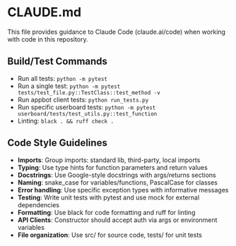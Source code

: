 # CLAUDE.md

This file provides guidance to Claude Code (claude.ai/code) when working with code in this repository.

## Build/Test Commands
- Run all tests: `python -m pytest`
- Run a single test: `python -m pytest tests/test_file.py::TestClass::test_method -v`
- Run appbot client tests: `python run_tests.py`
- Run specific userboard tests: `python -m pytest userboard/tests/test_utils.py::test_function`
- Linting: `black . && ruff check .`

## Code Style Guidelines
- **Imports**: Group imports: standard lib, third-party, local imports
- **Typing**: Use type hints for function parameters and return values
- **Docstrings**: Use Google-style docstrings with args/returns sections
- **Naming**: snake_case for variables/functions, PascalCase for classes
- **Error handling**: Use specific exception types with informative messages
- **Testing**: Write unit tests with pytest and use mock for external dependencies
- **Formatting**: Use black for code formatting and ruff for linting
- **API Clients**: Constructor should accept auth via args or environment variables
- **File organization**: Use src/ for source code, tests/ for unit tests